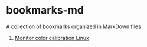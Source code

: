 # bookmarks-md
A collection of bookmarks organized in MarkDown files

1. [Monitor color calibration Linux](monitor-color-calibration-linux.md)
